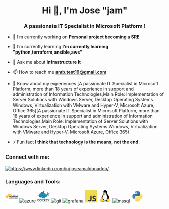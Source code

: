 <h1 align="center">Hi 👋, I'm Jose "jam"</h1>
<h3 align="center">A passionate IT Specialist in Microsoft Platform !</h3>

- 🔭 I’m currently working on **Personal project becoming a SRE**

- 🌱 I’m currently learning **I’m currently learning "python,terraform,ansible,aws"**

- 💬 Ask me about **Infrastructure It**

- 📫 How to reach me **amb.test19@gmail.com**

- 📄 Know about my experiences [A passionate IT Specialist in Microsoft Platform, more than 18 years of experience in support and administration of Information Technologies,Main Role: Implementation of Server Solutions with Windows Server, Desktop Operating Systems Windows, Virtualization with VMware and Hyper-V, Microsoft Azure, Office 365](A passionate IT Specialist in Microsoft Platform, more than 18 years of experience in support and administration of Information Technologies,Main Role: Implementation of Server Solutions with Windows Server, Desktop Operating Systems Windows, Virtualization with VMware and Hyper-V, Microsoft Azure, Office 365)

- ⚡ Fun fact **I think that technology is the means, not the end.**

<h3 align="left">Connect with me:</h3>
<p align="left">
<a href="https://www.linkedin.com/in/joseamaldonadob/" target="blank"><img align="center" alt="https://www.linkedin.com/in/joseamaldonadob/" height="30" width="40" /></a>
</p>
</p>

<h3 align="left">Languages and Tools:</h3>
<p align="left"> <a href="https://aws.amazon.com" target="_blank" rel="noreferrer"> <img src="https://raw.githubusercontent.com/devicons/devicon/master/icons/amazonwebservices/amazonwebservices-original-wordmark.svg" alt="aws" width="40" height="40"/> </a> <a href="https://azure.microsoft.com/en-in/" target="_blank" rel="noreferrer"> <img src="https://www.vectorlogo.zone/logos/microsoft_azure/microsoft_azure-icon.svg" alt="azure" width="40" height="40"/> </a> <a href="https://www.docker.com/" target="_blank" rel="noreferrer"> <img src="https://raw.githubusercontent.com/devicons/devicon/master/icons/docker/docker-original-wordmark.svg" alt="docker" width="40" height="40"/> </a> <a href="https://git-scm.com/" target="_blank" rel="noreferrer"> <img src="https://www.vectorlogo.zone/logos/git-scm/git-scm-icon.svg" alt="git" width="40" height="40"/> </a> <a href="https://grafana.com" target="_blank" rel="noreferrer"> <img src="https://www.vectorlogo.zone/logos/grafana/grafana-icon.svg" alt="grafana" width="40" height="40"/> </a> <a href="https://developer.mozilla.org/en-US/docs/Web/JavaScript" target="_blank" rel="noreferrer"> <img src="https://raw.githubusercontent.com/devicons/devicon/master/icons/javascript/javascript-original.svg" alt="javascript" width="40" height="40"/> </a> <a href="https://www.linux.org/" target="_blank" rel="noreferrer"> <img src="https://raw.githubusercontent.com/devicons/devicon/master/icons/linux/linux-original.svg" alt="linux" width="40" height="40"/> </a> <a href="https://www.microsoft.com/en-us/sql-server" target="_blank" rel="noreferrer"> <img src="https://www.svgrepo.com/show/303229/microsoft-sql-server-logo.svg" alt="mssql" width="40" height="40"/> </a> <a href="https://www.python.org" target="_blank" rel="noreferrer"> <img src="https://raw.githubusercontent.com/devicons/devicon/master/icons/python/python-original.svg" alt="python" width="40" height="40"/> </a> </p>

